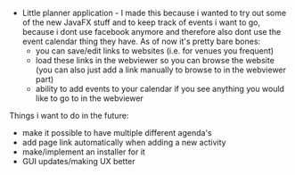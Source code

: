 - Little planner application -
I made this because i wanted to try out some of the new JavaFX stuff and to keep track of events i want to go, because i dont use facebook anymore and therefore also dont use the event calendar thing they have.
As of now it's pretty bare bones:
  - you can save/edit links to websites (i.e. for venues you frequent)
  - load these links in the webviewer so you can browse the website (you can also just add a link manually to browse to in the webviewer part)
  - ability to add events to your calendar if you see anything you would like to go to in the webviewer

 Things i want to do in the future:
  - make it possible to have multiple different agenda's
  - add page link automatically when adding a new activity
  - make/implement an installer for it
  - GUI updates/making UX better
